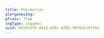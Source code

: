 ```yaml
---
title: Potimarron
alergenesIng:
pFrais: True
ingType: legumes
uuid: 8419c6f8-e81d-438c-8392-50f6a519cf92
---
```

